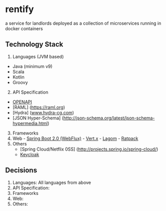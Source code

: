 # rentify
a service for landlords deployed as a collection of microservices running in docker containers

## Technology Stack
1. Languages (JVM based)
  - Java (minimum v9)
  - Scala
  - Kotlin
  - Groovy
2. API Specification
  - [OPENAPI](https://openapis.org)
  - [RAML] (https://raml.org)
  - [Hydra] (www.hydra-cg.com)
  - [JSON Hyper-Schema] (http://json-schema.org/latest/json-schema-hypermedia.html)
3. Frameworks
  4. Web
    - [Spring Boot 2.0 (WebFlux)](https://projects.spring.io/spring-boot/)
    - [Vert.x](https://vertx.io)
    - [Lagom](https://www.lagomframework.com/)
    - [Ratpack](https://ratpack.io/)
  5. Others
      - [Spring Cloud/Netflix 0SS] (http://projects.spring.io/spring-cloud/)
      - [Keycloak](keycloak.org)

## Decisions
1. Languages: All languages from above
2. API Specification:
3. Frameworks
  4. Web:
  5. Others:
